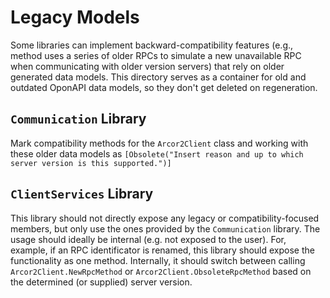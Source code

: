 # Legacy Models

Some libraries can implement backward-compatibility features (e.g., method uses a series of older RPCs to simulate a new unavailable RPC when communicating with older version servers) that rely on older generated data models.
This directory serves as a container for old and outdated OponAPI data models, so they don't get deleted on regeneration.


## `Communication` Library

Mark compatibility methods for the `Arcor2Client` class and working with these older data models as `[Obsolete("Insert reason and up to which server version is this supported.")]`

## `ClientServices` Library

This library should not directly expose any legacy or compatibility-focused members, but only use the ones provided by the `Communication` library.
The usage should ideally be internal (e.g. not exposed to the user). For, example, if an RPC identificator is renamed, this library should expose the functionality as one method. Internally, it should switch between calling `Arcor2Client.NewRpcMethod` or `Arcor2Client.ObsoleteRpcMethod` based on the determined (or supplied) server version.